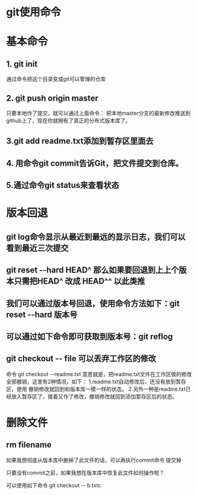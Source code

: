 # git使用命令

# 基本命令
## 1. git init 
通过命令把这个目录变成git可以管理的仓库

## 2. git push origin master
只要本地作了提交，就可以通过上面命令：
把本地master分支的最新修改推送到github上了，现在你就拥有了真正的分布式版本库了。

## 3.git add readme.txt添加到暂存区里面去

## 4. 用命令git commit告诉Git，把文件提交到仓库。

## 5.通过命令git status来查看状态

# 版本回退

## git log命令显示从最近到最远的显示日志，我们可以看到最近三次提交

## git reset --hard HEAD^ 那么如果要回退到上上个版本只需把HEAD^ 改成 HEAD^^ 以此类推

## 我们可以通过版本号回退，使用命令方法如下：git reset --hard 版本号
## 可以通过如下命令即可获取到版本号：git reflog

## git checkout -- file 可以丢弃工作区的修改
命令 git checkout --readme.txt 意思就是，把readme.txt文件在工作区做的修改全部撤销，这里有2种情况，如下：
1.readme.txt自动修改后，还没有放到暂存区，使用 撤销修改就回到和版本库一模一样的状态。
2.另外一种是readme.txt已经放入暂存区了，接着又作了修改，撤销修改就回到添加暂存区后的状态。
 
# 删除文件

## rm filename
如果我想彻底从版本库中删掉了此文件的话，可以再执行commit命令 提交掉

只要没有commit之前，如果我想在版本库中恢复此文件如何操作呢？

可以使用如下命令 git checkout -- b.txtc


